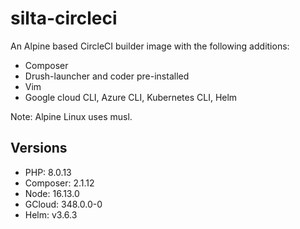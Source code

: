 # silta-circleci
An Alpine based CircleCI builder image with the following additions:

- Composer
- Drush-launcher and coder pre-installed
- Vim
- Google cloud CLI, Azure CLI, Kubernetes CLI, Helm

Note: Alpine Linux uses musl.

## Versions
- PHP: 8.0.13
- Composer: 2.1.12
- Node: 16.13.0
- GCloud: 348.0.0-0
- Helm: v3.6.3